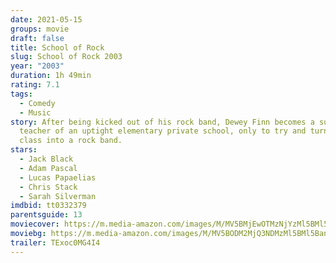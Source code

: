 ```yaml
---
date: 2021-05-15
groups: movie
draft: false
title: School of Rock
slug: School of Rock 2003
year: "2003"
duration: 1h 49min
rating: 7.1
tags:
  - Comedy
  - Music
story: After being kicked out of his rock band, Dewey Finn becomes a substitute
  teacher of an uptight elementary private school, only to try and turn his
  class into a rock band.
stars:
  - Jack Black
  - Adam Pascal
  - Lucas Papaelias
  - Chris Stack
  - Sarah Silverman
imdbid: tt0332379
parentsguide: 13
moviecover: https://m.media-amazon.com/images/M/MV5BMjEwOTMzNjYzMl5BMl5BanBnXkFtZTcwNjczMTQyMQ@@._V1_FMjpg_UX400_.jpg
moviebg: https://m.media-amazon.com/images/M/MV5BODM2MjQ3NDMzMl5BMl5BanBnXkFtZTgwNjM0MDIyMDI@._V1_FMjpg_UX1280_.jpg
trailer: TExoc0MG4I4
---
```

